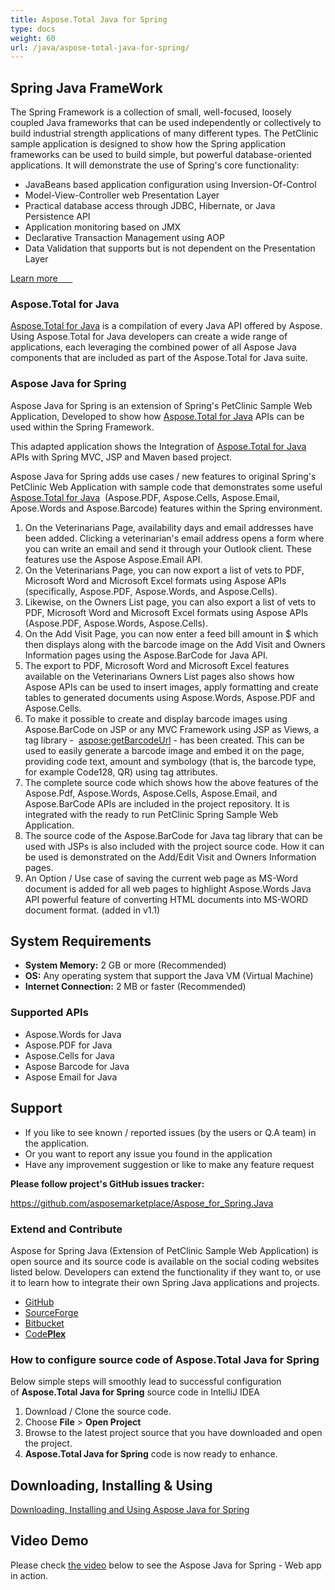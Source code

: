 ```yaml
---
title: Aspose.Total Java for Spring
type: docs
weight: 60
url: /java/aspose-total-java-for-spring/
---
```


## **Spring Java FrameWork**
The Spring Framework is a collection of small, well-focused, loosely coupled Java frameworks that can be used independently or collectively to build industrial strength applications of many different types. The PetClinic sample application is designed to show how the Spring application frameworks can be used to build simple, but powerful database-oriented applications. It will demonstrate the use of Spring's core functionality:

- JavaBeans based application configuration using Inversion-Of-Control
- Model-View-Controller web Presentation Layer
- Practical database access through JDBC, Hibernate, or Java Persistence API
- Application monitoring based on JMX
- Declarative Transaction Management using AOP
- Data Validation that supports but is not dependent on the Presentation Layer

[Learn more](http://docs.spring.io/spring/docs/current/spring-framework-reference/html/overview.html)[       ](http://docs.spring.io/spring/docs/current/spring-framework-reference/html/overview.html)
### **Aspose.Total for Java**
[Aspose.Total for Java](http://www.aspose.com/java/total-component.aspx) is a compilation of every Java API offered by Aspose. Using Aspose.Total for Java developers can create a wide range of applications, each leveraging the combined power of all Aspose Java components that are included as part of the Aspose.Total for Java suite.
### **Aspose Java for Spring**
Aspose Java for Spring is an extension of Spring's PetClinic Sample Web Application, Developed to show how [Aspose.Total for Java](http://www.aspose.com/java/total-component.aspx) APIs can be used within the Spring Framework. 

This adapted application shows the Integration of [Aspose.Total for Java](http://www.aspose.com/java/total-component.aspx) APIs with Spring MVC, JSP and Maven based project.

Aspose Java for Spring adds use cases / new features to original Spring's PetClinic Web Application with sample code that demonstrates some useful [Aspose.Total for Java](http://www.aspose.com/java/total-component.aspx)  (Aspose.PDF, Aspose.Cells, Aspose.Email, Apose.Words and Aspose.Barcode) features within the Spring environment.

1. On the Veterinarians Page, availability days and email addresses have been added. Clicking a veterinarian's email address opens a form where you can write an email and send it through your Outlook client. These features use the Aspose Aspose.Email API.
1. On the Veterinarians Page, you can now export a list of vets to PDF, Microsoft Word and Microsoft Excel formats using Aspose APIs (specifically, Aspose.PDF, Aspose.Words, and Aspose.Cells).
1. Likewise, on the Owners List page, you can also export a list of vets to PDF, Microsoft Word and Microsoft Excel formats using Aspose APIs (Aspose.PDF, Aspose.Words, Aspose.Cells).
1. On the Add Visit Page, you can now enter a feed bill amount in $ which then displays along with the barcode image on the Add Visit and Owners Information pages using the Aspose.BarCode for Java API.
1. The export to PDF, Microsoft Word and Microsoft Excel features available on the Veterinarians Owners List pages also shows how Aspose APIs can be used to insert images, apply formatting and create tables to generated documents using Aspose.Words, Aspose.PDF and Aspose.Cells.
1. To make it possible to create and display barcode images using Aspose.BarCode on JSP or any MVC Framework using JSP as Views, a tag library -  <aspose:getBarcodeUrl> - has been created. This can be used to easily generate a barcode image and embed it on the page, providing code text, amount and symbology (that is, the barcode type, for example Code128, QR) using tag attributes.
1. The complete source code which shows how the above features of the Aspose.Pdf, Aspose.Words, Aspose.Cells, Aspose.Email, and Aspose.BarCode APIs are included in the project repository. It is integrated with the ready to run PetClinic Spring Sample Web Application.
1. The source code of the Aspose.BarCode for Java tag library that can be used with JSPs is also included with the project source code. How it can be used is demonstrated on the Add/Edit Visit and Owners Information pages.
1. An Option / Use case of saving the current web page as MS-Word document is added for all web pages to highlight Aspose.Words Java API powerful feature of converting HTML documents into MS-WORD document format. (added in v1.1)
## **System Requirements**
- **System Memory:** 2 GB or more (Recommended)
- **OS:** Any operating system that support the Java VM (Virtual Machine)
- **Internet Connection:** 2 MB or faster (Recommended)
### **Supported APIs**
- Aspose.Words for Java
- Aspose.PDF for Java
- Aspose.Cells for Java
- Aspose Barcode for Java
- Aspose Email for Java
## **Support**
- If you like to see known / reported issues (by the users or Q.A team) in the application.
- Or you want to report any issue you found in the application
- Have any improvement suggestion or like to make any feature request

**Please follow project's GitHub issues tracker:**

<https://github.com/asposemarketplace/Aspose_for_Spring.Java>
### **Extend and Contribute**
Aspose for Spring Java (Extension of PetClinic Sample Web Application) is open source and its source code is available on the social coding websites listed below. Developers can extend the functionality if they want to, or use it to learn how to integrate their own Spring Java applications and projects.

- [GitHub](http://goo.gl/LbNCfy)
- [SourceForge](http://goo.gl/k9rEgC)
- [Bitbucket](http://goo.gl/vJyN3o)
- [Code**Plex**](http://goo.gl/PEyuIB)
### **How to configure source code of Aspose.Total Java for Spring**
Below simple steps will smoothly lead to successful configuration of **Aspose.Total Java for Spring** source code in IntelliJ IDEA

1. Download / Clone the source code.
1. Choose **File** > **Open Project**
1. Browse to the latest project source that you have downloaded and open the project.
1. **Aspose.Total Java for Spring** code is now ready to enhance.
## **Downloading, Installing & Using**
﻿[Downloading, Installing and Using Aspose Java for Spring](/total/java/downloading-2c-installing-and-using-aspose-java-for-spring-html/)
## **Video Demo**
Please check [the video](https://www.youtube.com/watch?v=GLujBd6gq_Y&feature=youtu.be) below to see the Aspose Java for Spring - Web app in action.
